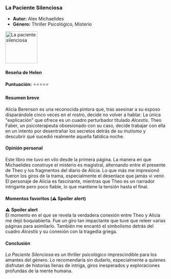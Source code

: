 ### **La Paciente Silenciosa**  
- **Autor:** Alex Michaelides  
- **Género:** Thriller Psicológico, Misterio 
<img src="../Imagenes/La paciente silenciosa.jpg" alt="La paciente silenciosa" width="100" />

#### Reseña de Helen  
**Puntuación:** ⭐⭐⭐⭐⭐  

#### Resumen breve  
Alicia Berenson es una reconocida pintora que, tras asesinar a su esposo disparándole cinco veces en el rostro, decide no volver a hablar. La única "explicación" que ofrece es un cuadro perturbador titulado *Alcestis*. Theo Faber, un psicoterapeuta obsesionado con su caso, decide trabajar con ella en un intento por desentrañar los secretos detrás de su mutismo y descubrir qué sucedió realmente aquella fatídica noche.  

#### Opinión personal  
Este libro me tuvo en vilo desde la primera página. La manera en que Michaelides construye el misterio es magistral, alternando entre el presente de Theo y los fragmentos del diario de Alicia. Lo que más me impresionó fueron los giros de la trama, especialmente el desenlace que jamás vi venir. El personaje de Alicia es fascinante, mientras que Theo es un narrador intrigante pero poco fiable, lo que mantiene la tensión hasta el final.  

#### Momentos favoritos (⚠️ Spoiler alert)  
⚠️ **Spoiler alert**  
El momento en el que se revela la verdadera conexión entre Theo y Alicia me dejó boquiabierta. Fue un giro tan impactante que tuve que releer varias páginas para asimilarlo. También me encantó el simbolismo detrás del cuadro *Alcestis* y su conexión con la tragedia griega.  

#### Conclusión  
*La Paciente Silenciosa* es un thriller psicológico imprescindible para los amantes del género. Lo recomendaría sin dudarlo, especialmente a quienes disfrutan de historias llenas de intriga, giros inesperados y exploraciones profundas de la mente humana.  
